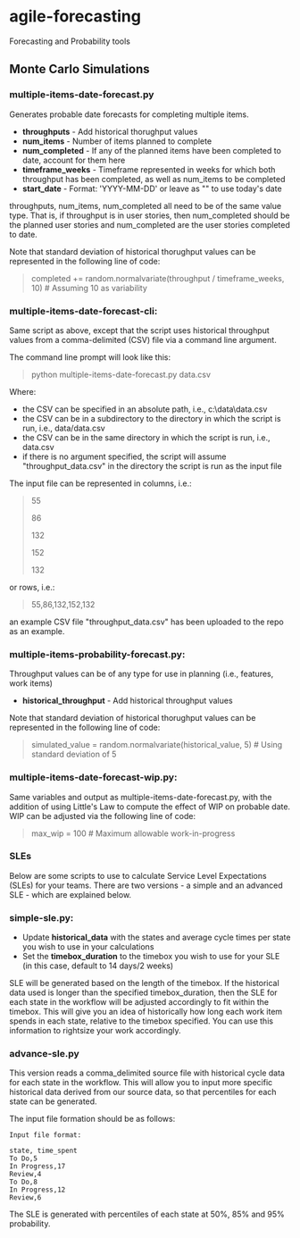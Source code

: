 # agile-forecasting
Forecasting and Probability tools

## Monte Carlo Simulations

### multiple-items-date-forecast.py

Generates probable date forecasts for completing multiple items.

* **throughputs** - Add historical thorughput values
* **num_items** - Number of items planned to complete
* **num_completed** - If any of the planned items have been completed to date, account for them here
* **timeframe_weeks** - Timeframe represented in weeks for which both throughput has been completed, as well as num_items to be completed
* **start_date** - Format: 'YYYY-MM-DD' or leave as "" to use today's date
  
throughputs, num_items, num_completed all need to be of the same value type. That is, if throughput is in user stories, then num_completed should be the planned user stories and num_completed are the user stories completed to date.

Note that standard deviation of historical thorughput values can be represented in the following line of code:

> completed += random.normalvariate(throughput / timeframe_weeks, 10) # Assuming 10 as variability

### multiple-items-date-forecast-cli:

Same script as above, except that the script uses historical throughput values from a comma-delimited (CSV) file via a command line argument.

The command line prompt will look like this:

> python multiple-items-date-forecast.py data.csv

Where:

* the CSV can be specified in an absolute path, i.e., c:\data\data.csv
* the CSV can be in a subdirectory to the directory in which the script is run, i.e., data/data.csv
* the CSV can be in the same directory in which the script is run, i.e., data.csv
* if there is no argument specified, the script will assume "throughput_data.csv" in the directory the script is run as the input file

The input file can be represented in columns, i.e.:

>55
>
>86
>
>132
>
>152
>
>132

or rows, i.e.:

>55,86,132,152,132

an example CSV file "throughput_data.csv" has been uploaded to the repo as an example. 

### multiple-items-probability-forecast.py:

Throughput values can be of any type for use in planning (i.e., features, work items)

* **historical_throughput** - Add historical throughput values

Note that standard deviation of historical thorughput values can be represented in the following line of code:

> simulated_value = random.normalvariate(historical_value, 5)  # Using standard deviation of 5

### multiple-items-date-forecast-wip.py:

Same variables and output as multiple-items-date-forecast.py, with the addition of using Little's Law to compute the effect of WIP on probable date. WIP can be adjusted via the following line of code:

> max_wip = 100  # Maximum allowable work-in-progress

### SLEs

Below are some scripts to use to calculate Service Level Expectations (SLEs) for your teams. There are two versions - a simple and an advanced SLE - which are explained below.

### simple-sle.py:

* Update **historical_data** with the states and average cycle times per state you wish to use in your calculations
* Set the **timebox_duration** to the timebox you wish to use for your SLE (in this case, default to 14 days/2 weeks)

SLE will be generated based on the length of the timebox. If the historical data used is longer than the specified timebox_duration, then the SLE for each state in the workflow will be adjusted accordingly to fit within the timebox. This will give you an idea of historically how long each work item spends in each state, relative to the timebox specified. You can use this information to rightsize your work accordingly.

### advance-sle.py

This version reads a comma_delimited source file with historical cycle data for each state in the workflow. This will allow you to input more specific historical data derived from our source data, so that percentiles for each state can be generated.

The input file formation should be as follows:
```
Input file format:

state, time_spent
To Do,5
In Progress,17
Review,4
To Do,8
In Progress,12
Review,6
```

The SLE is generated with percentiles of each state at 50%, 85% and 95% probability.
